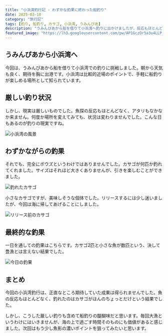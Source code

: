 ```yaml
---
title: "小浜湾釣行記 - わずかな釣果に終わった船釣り"
date: 2025-03-10
category: "旅行記"
tags: [釣り, 船釣り, カサゴ, 小浜湾, うみんぴあ]
description: "うみんぴあから船を借りて小浜湾へ釣りに出かけましたが、反応もほとんどなく、釣れたのはカサゴがほんのちょっとだけでした。"
featured_image: "https://lh3.googleusercontent.com/pw/AP1GczOr5a3u4LLP_kbECMcV6LQmFWqP8wpZhzXCmC5mBpHzFdpEn9hT8tZ8DPnlKez8eWX0Q3Vgi0fwoyjyNIjdWI4jZsxwsN0gZ0J1i7PIJcDgXrnUMJ97AVbXYMUnmU8BUZp6fUgkqaD4m7sSg3HoNM1SgA=s1621?authuser=0"
---
```


<!-- 元のGoogle Photosリンク: https://photos.app.goo.gl/DCjT5aTHScHtyyjM8 -->

## うみんぴあから小浜湾へ

今回は、うみんぴあから船を借りて小浜湾での釣りに挑戦しました。朝から天気も良く、期待を胸に出港です。小浜湾は比較的近場のポイントで、手軽に船釣りが楽しめる場所として知られています。

## 厳しい釣り状況

しかし、現実は厳しいものでした。魚探の反応もほとんどなく、アタリもなかなか来ません。何度か場所を変えてみても、状況は変わりませんでした。こんな日もあるのが釣りの現実ですね。

![小浜湾の風景](https://lh3.googleusercontent.com/pw/AP1GczPiHjp8IO8mtS8obWyL7ewr5vDpo1GqkKi9Jj5frXzHb-CL9hfQEKWwAcJjXibzJi3xeZWLLGrDqnXbGRXWtP2uiYKmXIThJRM3wVVQhDMRyqPIfc5R1AmlbwCskEprKoSh-GbNL0ZiEyqb8_CSGxZqlw=s1621?authuser=0)

## わずかながらの釣果

それでも、完全にボウズというわけではありませんでした。カサゴが何匹か釣れてくれました。サイズはそれほど大きくありませんが、引きを楽しむことができました。

![釣れたカサゴ](https://lh3.googleusercontent.com/pw/AP1GczP1Da0PdD80DVv4eZvejmiViDrOl17vxVo685SrOO3dHiOcvnrjkTRa3y9yKxmdhV3Ec9Wb5rb0lF79qBt6PTntfHZrRAmsE2WP50hd_UHgV3B02MB4x6Qko5aEs1-_dLk7aQD__xs6REU0czyOB8128g=s1621?authuser=0)

小さなカサゴですが、美味しそうな個体でした。リリースするには少し迷いましたが、今回は海に帰してあげることにしました。

![リリース前のカサゴ](https://lh3.googleusercontent.com/pw/AP1GczN4crx4HvSngL7XIs-zPhi6ZkvImTB56nz4yk0JU6aR248L2fJoIeg1MGDw5xpOnVVyhOXPDapF1veUyZpij-IlLqBRsPb_lO7ZLL0ElIq_-pRUvV4Yqc0GChfEse28eS2XI590D6jOSZM9TRe8fO5hJg=s1621?authuser=0)

## 最終的な釣果

一日を通しての釣果はこちらです。カサゴ2匹と小さな魚が数匹という、決して豊漁とは言えない結果でした。

![今日の釣果](https://lh3.googleusercontent.com/pw/AP1GczOr5a3u4LLP_kbECMcV6LQmFWqP8wpZhzXCmC5mBpHzFdpEn9hT8tZ8DPnlKez8eWX0Q3Vgi0fwoyjyNIjdWI4jZsxwsN0gZ0J1i7PIJcDgXrnUMJ97AVbXYMUnmU8BUZp6fUgkqaD4m7sSg3HoNM1SgA=s1621?authuser=0)

## まとめ

今回の小浜湾釣行は、正直なところ期待していた成果は得られませんでした。魚の反応もほとんどなく、釣れたのはカサゴがほんのちょっとだけという結果でした。

しかし、こうした厳しい釣りも含めて船釣りの醍醐味だと思います。毎回大漁というわけにはいきませんが、海の上で過ごす時間そのものにも価値があると感じました。次回はもう少し魚影の濃いポイントを狙ってみたいと思います。